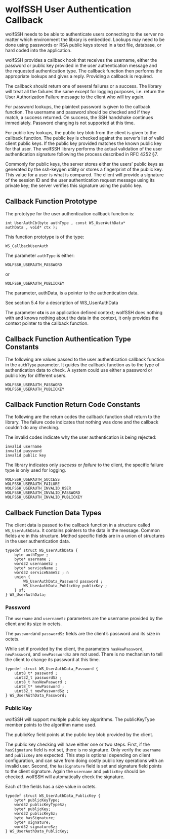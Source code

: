 #  wolfSSH User Authentication Callback

wolfSSH needs to be able to authenticate users connecting to the server no matter which environment the library is embedded. Lookups may need to be done using passwords or RSA public keys stored in a text file, database, or hard coded into the application.

wolfSSH provides a callback hook that receives the username, either the password or public key provided in the user authentication message and the requested authentication type. The callback function then performs the appropriate lookups and gives a reply. Providing a callback is required.

The callback should return one of several failures or a success. The library will treat all the failures the same except for logging purposes, i.e. return the User Authorization Failure message to the client who will try again.

For password lookups, the plaintext password is given to the callback function. The username and password should be checked and if they match, a success returned. On success, the SSH handshake continues immediately. Password changing is not supported at this time.

For public key lookups, the public key blob from the client is given to the callback function. The public key is checked against the server’s list of valid client public keys. If the public key provided matches the known public key for that user. The wolfSSH library performs the actual validation of the user authentication signature following the process described in RFC 4252 §7.

Commonly for public keys, the server stores either the users’ public keys as generated by the ssh-keygen utility or stores a fingerprint of the public key. This value for a user is what is compared. The client will provide a signature of the session ID and the user authentication request message using its private key; the server verifies this signature using the public key.

##  Callback Function Prototype
The prototype for the user authentication callback function is:
```
int UserAuthCb(byte authType , const WS_UserAuthData*
authData , void* ctx );
```
This function prototype is of the type:

```
WS_CallbackUserAuth
```
The parameter `authType` is either:

```
WOLFSSH_USERAUTH_PASSWORD
```
or
```
WOLFSSH_USERAUTH_PUBLICKEY
```
The parameter, authData, is a pointer to the authentication data.

See section 5.4 for a description of WS_UserAuthData

The parameter **ctx** is an application defined context; wolfSSH does nothing with and knows nothing about the data in the context, it only provides the context pointer to the callback function.

##  Callback Function Authentication Type Constants

The following are values passed to the user authentication callback function in the `authType` parameter. It guides the callback function as to the type of authentication data to check. A system could use either a password or public key for different users.

```
WOLFSSH_USERAUTH_PASSWORD
WOLFSSH_USERAUTH_PUBLICKEY
```

##  Callback Function Return Code Constants

The following are the return codes the callback function shall return to the library. The failure code indicates that nothing was done and the callback couldn’t do any checking.

The invalid codes indicate why the user authentication is being rejected:

```
invalid username
invalid password
invalid public key
```
The library indicates only _success_ or _failure_ to the client, the specific failure type is only used for logging.

```
WOLFSSH_USERAUTH_SUCCESS
WOLFSSH_USERAUTH_FAILURE
WOLFSSH_USERAUTH_INVALID_USER
WOLFSSH_USERAUTH_INVALID_PASSWORD
WOLFSSH_USERAUTH_INVALID_PUBLICKEY
```

##  Callback Function Data Types

The client data is passed to the callback function in a structure called `WS_UserAuthData`. It contains pointers to the data in the message. Common fields are in this structure. Method specific fields are in a union of structures in the user authentication data.

```
typedef struct WS_UserAuthData {
    byte authType ;
    byte* username ;
    word32 usernameSz ;
    byte* serviceName ;
    word32 serviceNameSz ; n
    union {
        WS_UserAuthData_Password password ;
        WS_UserAuthData_PublicKey publicKey ;
    } sf;
} WS_UserAuthData;
```

### Password

The `username` and `usernameSz` parameters are the username provided by the client and its size in octets.

The `password`and `passwordSz` fields are the client’s password and its size in octets.

While set if provided by the client, the parameters `hasNewPassword`, `newPassword`, and `newPasswordSz` are not used. There is no mechanism to tell the client to change its password at this time.

```
typedef struct WS_UserAuthData_Password {
    uint8_t* password ;
    uint32_t passwordSz ;
    uint8_t hasNewPasword ;
    uint8_t* newPassword ;
    uint32_t newPasswordSz ;
} WS_UserAuthData_Password;
```

###  Public Key

wolfSSH will support multiple public key algorithms. The publicKeyType member points to the algorithm name used.

The publicKey field points at the public key blob provided by the client.

The public key checking will have either one or two steps. First, if the `hasSignature` field is not set, there is no signature. Only verify the `username` and `publicKey` are expected. This step is optional depending on client configuration, and can save from doing costly public key operations with an invalid user. Second, the `hasSignature` field is set and signature field points to the client signature. Again the `username` and `publicKey` should be checked. wolfSSH will automatically check the signature.

Each of the fields has a size value in octets.

```
typedef struct WS_UserAuthData_PublicKey {
    byte* publicKeyType;
    word32 publicKeyTypeSz;
    byte* publicKey;
    word32 publicKeySz;
    byte hasSignature;
    byte* signature;
    word32 signatureSz;
} WS_UserAuthData_PublicKey;
```
